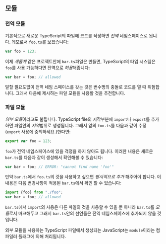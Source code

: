 ## 모듈

### 전역 모듈

기본적으로 새로운 TypeScript의 파일에 코드를 작성하면 *전역* 네임스페이스로 됩니다. 데모로서 `foo.ts`를 보겠습니다:

```ts
var foo = 123;
```

이제 *새롭게* 같은 프로젝트안에 `bar.ts`파일은 만들면, TypeScript의 타입 시스템은 `foo`를 사용 가능하다면 전역으로 *허용*해줍니다:

```ts
var bar = foo; // allowed
```
말할 필요도없이 전역 네임 스페이스를 갖는 것은 변수명의 충돌로 코드를 열 때 위험합니다. 그래서 다음에 제시하는 파일 모듈을 사용할 것을 추천합니다.

### 파일 모듈
*외부 모듈*이라고도 불립니다. TypeScript file의 시작부분에 `import`나 `export`를 추가하면 파일안의 *지역*범위로 생성됩니다. 그래서 앞의 `foo.ts`를 다음과 같이 수정(`export` 사용에 중의하세요.)한다면: 

```ts
export var foo = 123;
```

`foo`가 전역 네임스페이스에 있을 걱정을 하지 않아도 됩니다. 이러한 내용은 새로운 `bar.ts`를 다음과 같이 생성해서 확인해볼 수 있습니다:

```ts
var bar = foo; // ERROR: "cannot find name 'foo'"
```

만약 `bar.ts`에서 `foo.ts`의 것을 사용하고 싶으면 *명시적으로 추가* 해주어야 합니다. 이 내용은 다음 변경사항이 적용된 `bar.ts`에서 확인 할 수 있습니다:

```ts
import {foo} from "./foo";
var bar = foo; // allowed
```
`bar.ts`에서 `import`의 사용은 다른 파일의 것을 사용할 수 있을 뿐 아니라 `bar.ts`를 *모듈*로서 마크해두고 그래서 `bar.ts`안의 선언들은 전역 네임스페이스에 추가되지 않을 것 입니다.

외부 모듈을 사용하는 TypeScript 파일에서 생성되는 JavaScript는 `module`이라는 컴파일러 플래그에 의해 처리됩니다.

